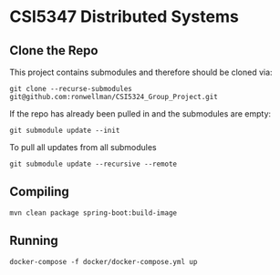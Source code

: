# CSI5347 Distributed Systems

## Clone the Repo

This project contains submodules and therefore should be cloned via:

```
git clone --recurse-submodules git@github.com:ronwellman/CSI5324_Group_Project.git
```

If the repo has already been pulled in and the submodules are empty:

```
git submodule update --init
```

To pull all updates from all submodules

```
git submodule update --recursive --remote
```

## Compiling

```
mvn clean package spring-boot:build-image
```


## Running

```
docker-compose -f docker/docker-compose.yml up
```
